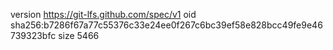 version https://git-lfs.github.com/spec/v1
oid sha256:b7286f67a77c55376c33e24ee0f267c6bc39ef58e828bcc49fe9e46739323bfc
size 5466
